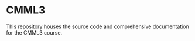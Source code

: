 # CMML3
This repository houses the source code and comprehensive documentation for the CMML3 course.
